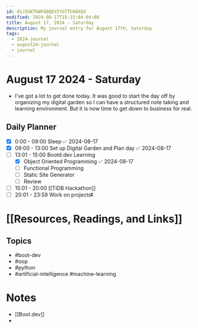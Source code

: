 ```yaml
---
id: 01J5GKTKWF6BQEVZYGTTCH0XQX
modified: 2024-08-17T15:15:04-04:00
title: August 17, 2024 - Saturday
description: My journal entry for August 17th, Saturday
tags:
  - 2024-journal
  - august24-journal
  - journal
---
```

# August 17 2024 - Saturday
- I've got a lot to get done today. It was good to start the day off by organizing my digital garden so I can have a structured note taking and learning environment. But it is now time to get down to business for real.

## Daily Planner
- [x] 0:00 - 09:00 Sleep ✅ 2024-08-17
- [x] 09:00 - 13:00 Set up Digital Garden and Plan day ✅ 2024-08-17
- [ ] 13:01 - 15:00 Bootd.dev Learning
	- [x] Object Oriented Programming ✅ 2024-08-17
	- [ ] Functional Programming
	- [ ] Static Site Generator
	- [ ] Review
- [ ] 15:01 - 20:00 [[TiDB Hackathon]]
- [ ] 20:01 - 23:59 Work on projects⏬ 

# [[Resources, Readings, and Links]]

## Topics
- #boot-dev
- #oop 
- #python 
- #artificial-intelligence #machine-learning 

# Notes
- [[Boot.dev]]
- 